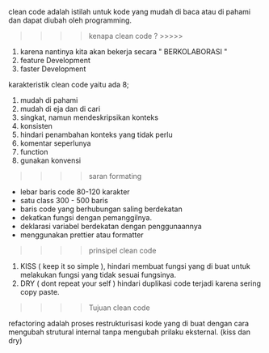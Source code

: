 clean code adalah istilah untuk kode yang mudah di baca atau di pahami dan dapat diubah oleh programming.
>>>> kenapa clean code ? >>>>>
1. karena nantinya kita akan bekerja secara " BERKOLABORASI " 
2. feature Development 
3. faster Development

karakteristik clean code yaitu ada 8;
1. mudah di pahami
2. mudah di eja dan di cari 
3. singkat, namun mendeskripsikan konteks 
4. konsisten 
5. hindari penambahan konteks yang tidak perlu 
6. komentar seperlunya 
7. function 
8. gunakan konvensi 

>>>> saran formating
- lebar baris code 80-120 karakter 
- satu class 300 - 500 baris 
- baris code yang berhubungan saling berdekatan
- dekatkan fungsi dengan pemanggilnya. 
- deklarasi variabel berdekatan dengan penggunaannya
- menggunakan prettier atau formatter 

>>>> prinsipel clean code 

1. KISS ( keep it so simple ), hindari membuat fungsi yang di buat untuk melakukan fungsi yang tidak sesuai fungsinya. 
2. DRY ( dont repeat your self ) hindari duplikasi code terjadi karena sering copy paste. 

>>>> Tujuan clean code 

refactoring  adalah proses restrukturisasi kode yang di buat dengan cara mengubah strutural internal tanpa mengubah prilaku eksternal. (kiss dan dry)
